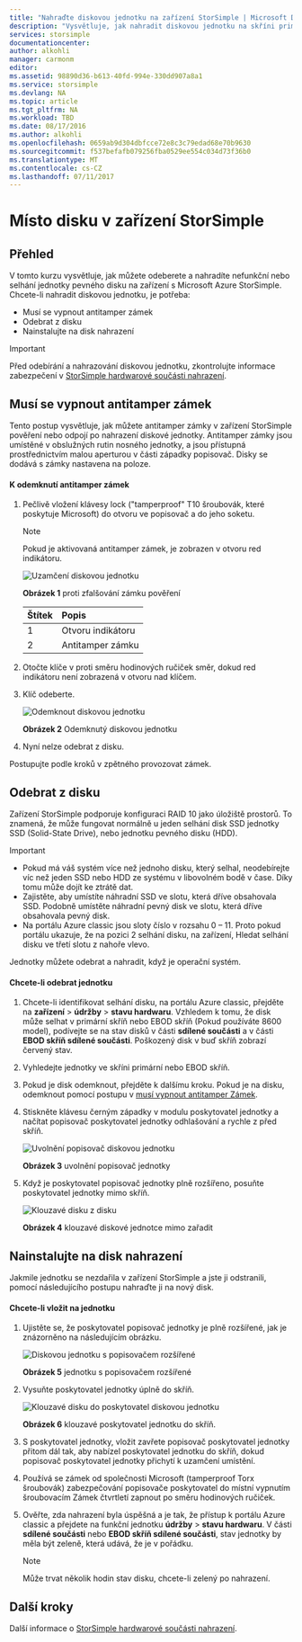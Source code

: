 ```yaml
---
title: "Nahraďte diskovou jednotku na zařízení StorSimple | Microsoft Docs"
description: "Vysvětluje, jak nahradit diskovou jednotku na skříni primární zařízení StorSimple nebo EBOD skříň."
services: storsimple
documentationcenter: 
author: alkohli
manager: carmonm
editor: 
ms.assetid: 98890d36-b613-40fd-994e-330dd907a8a1
ms.service: storsimple
ms.devlang: NA
ms.topic: article
ms.tgt_pltfrm: NA
ms.workload: TBD
ms.date: 08/17/2016
ms.author: alkohli
ms.openlocfilehash: 0659ab9d304dbfcce72e8c3c79edad68e70b9630
ms.sourcegitcommit: f537befafb079256fba0529ee554c034d73f36b0
ms.translationtype: MT
ms.contentlocale: cs-CZ
ms.lasthandoff: 07/11/2017
---
```

# <a name="replace-a-disk-drive-on-your-storsimple-device"></a>Místo disku v zařízení StorSimple
## <a name="overview"></a>Přehled
V tomto kurzu vysvětluje, jak můžete odeberete a nahradíte nefunkční nebo selhání jednotky pevného disku na zařízení s Microsoft Azure StorSimple. Chcete-li nahradit diskovou jednotku, je potřeba:

* Musí se vypnout antitamper zámek
* Odebrat z disku
* Nainstalujte na disk nahrazení

> [!IMPORTANT]
> Před odebírání a nahrazování diskovou jednotku, zkontrolujte informace zabezpečení v [StorSimple hardwarové součásti nahrazení](storsimple-hardware-component-replacement.md).
> 
> 

## <a name="disengage-the-antitamper-lock"></a>Musí se vypnout antitamper zámek
Tento postup vysvětluje, jak můžete antitamper zámky v zařízení StorSimple pověření nebo odpojí po nahrazení diskové jednotky. Antitamper zámky jsou umístěné v obslužných rutin nosného jednotky, a jsou přístupná prostřednictvím malou aperturou v části západky popisovač. Disky se dodává s zámky nastavena na poloze.

#### <a name="to-unlock-the-antitamper-lock"></a>K odemknutí antitamper zámek
1. Pečlivě vložení klávesy lock ("tamperproof" T10 šroubovák, které poskytuje Microsoft) do otvoru ve popisovač a do jeho soketu. 
   
   > [!NOTE]
   > Pokud je aktivovaná antitamper zámek, je zobrazen v otvoru red indikátoru.
   > 
   > 
   
    ![Uzamčení diskovou jednotku](./media/storsimple-disk-drive-replacement/IC741056.png)
   
    **Obrázek 1** proti zfalšování zámku pověření
   
   | Štítek | Popis |
   |:--- |:--- |
   | 1 |Otvoru indikátoru |
   | 2 |Antitamper zámku |
2. Otočte klíče v proti směru hodinových ručiček směr, dokud red indikátoru není zobrazená v otvoru nad klíčem.
3. Klíč odeberte.
   
    ![Odemknout diskovou jednotku](./media/storsimple-disk-drive-replacement/IC741057.png)
   
    **Obrázek 2** Odemknutý diskovou jednotku
4. Nyní nelze odebrat z disku.

Postupujte podle kroků v zpětného provozovat zámek.

## <a name="remove-the-disk-drive"></a>Odebrat z disku
Zařízení StorSimple podporuje konfiguraci RAID 10 jako úložiště prostorů. To znamená, že může fungovat normálně u jeden selhání disk SSD jednotky SSD (Solid-State Drive), nebo jednotku pevného disku (HDD). 

> [!IMPORTANT]
> * Pokud má váš systém více než jednoho disku, který selhal, neodebírejte víc než jeden SSD nebo HDD ze systému v libovolném bodě v čase. Díky tomu může dojít ke ztrátě dat.
> * Zajistěte, aby umístíte náhradní SSD ve slotu, která dříve obsahovala SSD. Podobně umístěte náhradní pevný disk ve slotu, která dříve obsahovala pevný disk.
> * Na portálu Azure classic jsou sloty číslo v rozsahu 0 – 11. Proto pokud portálu ukazuje, že na pozici 2 selhání disku, na zařízení, Hledat selhání disku ve třetí slotu z nahoře vlevo.
> 
> 

Jednotky můžete odebrat a nahradit, když je operační systém.

#### <a name="to-remove-a-drive"></a>Chcete-li odebrat jednotku
1. Chcete-li identifikovat selhání disku, na portálu Azure classic, přejděte na **zařízení** > **údržby** > **stavu hardwaru**. Vzhledem k tomu, že disk může selhat v primární skříň nebo EBOD skříň (Pokud používáte 8600 model), podívejte se na stav disků v části **sdílené součásti** a v části **EBOD skříň sdílené součásti**. Poškozený disk v buď skříň zobrazí červený stav.
2. Vyhledejte jednotky ve skříni primární nebo EBOD skříň. 
3. Pokud je disk odemknout, přejděte k dalšímu kroku. Pokud je na disku, odemknout pomocí postupu v [musí vypnout antitamper Zámek](#disengage-the-antitamper-lock).
4. Stiskněte klávesu černým západky v modulu poskytovatel jednotky a načítat popisovač poskytovatel jednotky odhlašování a rychle z před skříň. 
   
    ![Uvolnění popisovač diskovou jednotku](./media/storsimple-disk-drive-replacement/IC741051.png)
   
    **Obrázek 3** uvolnění popisovač jednotky
5. Když je poskytovatel popisovač jednotky plně rozšířeno, posuňte poskytovatel jednotky mimo skříň. 
   
    ![Klouzavé disku z disku](./media/storsimple-disk-drive-replacement/IC741052.png)
   
    **Obrázek 4** klouzavé diskové jednotce mimo zařadit

## <a name="install-the-replacement-disk-drive"></a>Nainstalujte na disk nahrazení
Jakmile jednotku se nezdařila v zařízení StorSimple a jste ji odstranili, pomocí následujícího postupu nahraďte ji na nový disk.

#### <a name="to-insert-a-drive"></a>Chcete-li vložit na jednotku
1. Ujistěte se, že poskytovatel popisovač jednotky je plně rozšířené, jak je znázorněno na následujícím obrázku.
   
    ![Diskovou jednotku s popisovačem rozšířené](./media/storsimple-disk-drive-replacement/IC741044.png)
   
    **Obrázek 5** jednotku s popisovačem rozšířené
2. Vysuňte poskytovatel jednotky úplně do skříň. 
   
    ![Klouzavé disku do poskytovatel diskovou jednotku](./media/storsimple-disk-drive-replacement/IC741045.png)
   
    **Obrázek 6** klouzavé poskytovatel jednotku do skříň.
3. S poskytovatel jednotky, vložit zavřete popisovač poskytovatel jednotky přitom dál tak, aby nabízel poskytovatel jednotku do skříň, dokud popisovač poskytovatel jednotky přichytí k uzamčení umístění.
4. Používá se zámek od společnosti Microsoft (tamperproof Torx šroubovák) zabezpečování popisovače poskytovatel do místní vypnutím šroubovacím Zámek čtvrtletí zapnout po směru hodinových ručiček.
5. Ověřte, zda nahrazení byla úspěšná a je tak, že přístup k portálu Azure classic a přejdete na funkční jednotku **údržby** > **stavu hardwaru**. V části **sdílené součásti** nebo **EBOD skříň sdílené součásti**, stav jednotky by měla být zeleně, která udává, že je v pořádku.
   
   > [!NOTE]
   > Může trvat několik hodin stav disku, chcete-li zelený po nahrazení.
   > 
   > 

## <a name="next-steps"></a>Další kroky
Další informace o [StorSimple hardwarové součásti nahrazení](storsimple-hardware-component-replacement.md).

